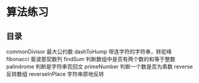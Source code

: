 # 算法练习

## 目录

commonDivisor    最大公约数
dashToHump    带连字符的字符串，转驼峰
fibonacci    斐波那契数列
findSum    判断数组中是否有两个数的和等于整数
palindrome    判断是字符串否回文
primeNumber    判断一个数是否为素数
reverse    反转数组
reverseInPlace    字符串原地反转

